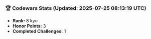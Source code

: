 ### 🏆 Codewars Stats (Updated: 2025-07-25 08:13:19 UTC)

- **Rank:** 8 kyu
- **Honor Points:** 3
- **Completed Challenges:** 1
